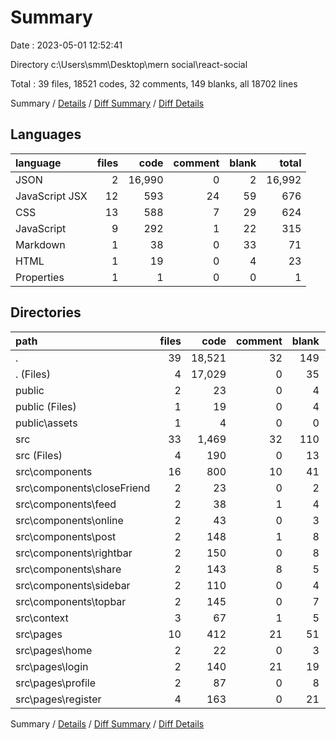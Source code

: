 # Summary

Date : 2023-05-01 12:52:41

Directory c:\\Users\\smm\\Desktop\\mern social\\react-social

Total : 39 files,  18521 codes, 32 comments, 149 blanks, all 18702 lines

Summary / [Details](details.md) / [Diff Summary](diff.md) / [Diff Details](diff-details.md)

## Languages
| language | files | code | comment | blank | total |
| :--- | ---: | ---: | ---: | ---: | ---: |
| JSON | 2 | 16,990 | 0 | 2 | 16,992 |
| JavaScript JSX | 12 | 593 | 24 | 59 | 676 |
| CSS | 13 | 588 | 7 | 29 | 624 |
| JavaScript | 9 | 292 | 1 | 22 | 315 |
| Markdown | 1 | 38 | 0 | 33 | 71 |
| HTML | 1 | 19 | 0 | 4 | 23 |
| Properties | 1 | 1 | 0 | 0 | 1 |

## Directories
| path | files | code | comment | blank | total |
| :--- | ---: | ---: | ---: | ---: | ---: |
| . | 39 | 18,521 | 32 | 149 | 18,702 |
| . (Files) | 4 | 17,029 | 0 | 35 | 17,064 |
| public | 2 | 23 | 0 | 4 | 27 |
| public (Files) | 1 | 19 | 0 | 4 | 23 |
| public\\assets | 1 | 4 | 0 | 0 | 4 |
| src | 33 | 1,469 | 32 | 110 | 1,611 |
| src (Files) | 4 | 190 | 0 | 13 | 203 |
| src\\components | 16 | 800 | 10 | 41 | 851 |
| src\\components\\closeFriend | 2 | 23 | 0 | 2 | 25 |
| src\\components\\feed | 2 | 38 | 1 | 4 | 43 |
| src\\components\\online | 2 | 43 | 0 | 3 | 46 |
| src\\components\\post | 2 | 148 | 1 | 8 | 157 |
| src\\components\\rightbar | 2 | 150 | 0 | 8 | 158 |
| src\\components\\share | 2 | 143 | 8 | 5 | 156 |
| src\\components\\sidebar | 2 | 110 | 0 | 4 | 114 |
| src\\components\\topbar | 2 | 145 | 0 | 7 | 152 |
| src\\context | 3 | 67 | 1 | 5 | 73 |
| src\\pages | 10 | 412 | 21 | 51 | 484 |
| src\\pages\\home | 2 | 22 | 0 | 3 | 25 |
| src\\pages\\login | 2 | 140 | 21 | 19 | 180 |
| src\\pages\\profile | 2 | 87 | 0 | 8 | 95 |
| src\\pages\\register | 4 | 163 | 0 | 21 | 184 |

Summary / [Details](details.md) / [Diff Summary](diff.md) / [Diff Details](diff-details.md)